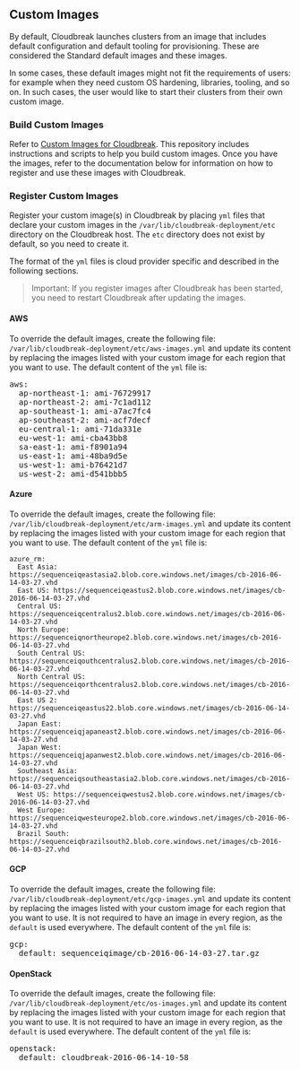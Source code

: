 
## Custom Images

By default, Cloudbreak launches clusters from an image that includes default configuration and default tooling for provisioning. These are considered the Standard default images and these images.

In some cases, these default images might not fit the requirements of users: for example when they need custom OS hardening, libraries, tooling, and so on. In such cases, the user would like to start their clusters from their own custom image.

### Build Custom Images

Refer to [Custom Images for Cloudbreak](https://github.com/hortonworks/cloudbreak-images). This repository includes instructions and scripts to help you build custom images. Once you have the images, refer to the documentation below for information on how to register and use these images with Cloudbreak.

### Register Custom Images

Register your custom image(s) in Cloudbreak by placing `yml` files that declare your custom images in the `/var/lib/cloudbreak-deployment/etc` directory on the Cloudbreak host. The `etc` directory does not exist by default, so you need to create it.

The format of the `yml` files is cloud provider specific and described in the following sections.  

> Important: If you register images after Cloudbreak has been started, you need to restart Cloudbreak after updating the images.

#### AWS

To override the default images, create the following file: `/var/lib/cloudbreak-deployment/etc/aws-images.yml` and update its content by replacing the images listed with your custom image for each region that you want to use. The default content of the `yml` file is:

<pre>
aws:
  ap-northeast-1: ami-76729917
  ap-northeast-2: ami-7c1ad112
  ap-southeast-1: ami-a7ac7fc4
  ap-southeast-2: ami-acf7decf
  eu-central-1: ami-71da331e
  eu-west-1: ami-cba43bb8
  sa-east-1: ami-f8901a94
  us-east-1: ami-48ba9d5e
  us-west-1: ami-b76421d7
  us-west-2: ami-d541bbb5
</pre>

#### Azure

To override the default images, create the following file: `/var/lib/cloudbreak-deployment/etc/arm-images.yml` and update its content by replacing the images listed with your custom image for each region that you want to use. The default content of the `yml` file is:

```
azure_rm:
  East Asia: https://sequenceiqeastasia2.blob.core.windows.net/images/cb-2016-06-14-03-27.vhd
  East US: https://sequenceiqeastus2.blob.core.windows.net/images/cb-2016-06-14-03-27.vhd
  Central US: https://sequenceiqcentralus2.blob.core.windows.net/images/cb-2016-06-14-03-27.vhd
  North Europe: https://sequenceiqnortheurope2.blob.core.windows.net/images/cb-2016-06-14-03-27.vhd
  South Central US: https://sequenceiqouthcentralus2.blob.core.windows.net/images/cb-2016-06-14-03-27.vhd
  North Central US: https://sequenceiqorthcentralus2.blob.core.windows.net/images/cb-2016-06-14-03-27.vhd
  East US 2: https://sequenceiqeastus22.blob.core.windows.net/images/cb-2016-06-14-03-27.vhd
  Japan East: https://sequenceiqjapaneast2.blob.core.windows.net/images/cb-2016-06-14-03-27.vhd
  Japan West: https://sequenceiqjapanwest2.blob.core.windows.net/images/cb-2016-06-14-03-27.vhd
  Southeast Asia: https://sequenceiqsoutheastasia2.blob.core.windows.net/images/cb-2016-06-14-03-27.vhd
  West US: https://sequenceiqwestus2.blob.core.windows.net/images/cb-2016-06-14-03-27.vhd
  West Europe: https://sequenceiqwesteurope2.blob.core.windows.net/images/cb-2016-06-14-03-27.vhd
  Brazil South: https://sequenceiqbrazilsouth2.blob.core.windows.net/images/cb-2016-06-14-03-27.vhd
```

#### GCP

To override the default images, create the following file: `/var/lib/cloudbreak-deployment/etc/gcp-images.yml` and update its content by replacing the images listed with your custom image for each region that you want to use. It is not required to have an image in every region, as the `default` is used everywhere. The default content of the `yml` file is:

<pre>
gcp:
  default: sequenceiqimage/cb-2016-06-14-03-27.tar.gz
</pre>

#### OpenStack

To override the default images, create the following file: `/var/lib/cloudbreak-deployment/etc/os-images.yml` and update its content by replacing the images listed with your custom image for each region that you want to use. It is not required to have an image in every region, as the `default` is used everywhere. The default content of the `yml` file is:

<pre>
openstack:
  default: cloudbreak-2016-06-14-10-58
</pre>
